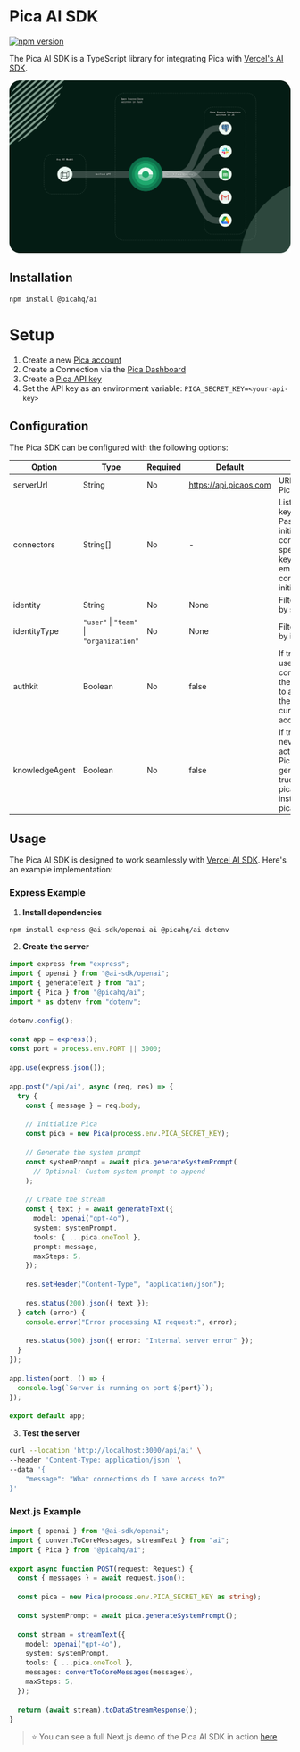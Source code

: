 # Pica AI SDK

[![npm version](https://img.shields.io/npm/v/%40picahq%2Fai)](https://npmjs.com/package/@picahq/ai)

The Pica AI SDK is a TypeScript library for integrating Pica with [Vercel's AI SDK](https://www.npmjs.com/package/ai).

![Pica OneTool](./onetool.svg)

## Installation

```bash
npm install @picahq/ai
```

# Setup

1. Create a new [Pica account](https://app.picaos.com)
2. Create a Connection via the [Pica Dashboard](https://app.picaos.com/connections)
3. Create a [Pica API key](https://app.picaos.com/settings/api-keys)
4. Set the API key as an environment variable: `PICA_SECRET_KEY=<your-api-key>`

## Configuration

The Pica SDK can be configured with the following options:

| Option | Type | Required | Default | Description |
|--------|------|----------|---------|-------------|
| serverUrl | String | No | https://api.picaos.com | URL for self-hosted Pica server |
| connectors | String[] | No | - | List of connector keys to filter by. Pass ["*"] to initialize all available connectors, or specific connector keys to filter. If empty, no connections will be initialized |
| identity | String | No | None | Filter connections by specific identifier |
| identityType | `"user"` \| `"team"` \| `"organization"` | No | None | Filter connections by identity type |
| authkit | Boolean | No | false | If true, the SDK will use Authkit to connect to prompt the user to connect to a platform that they do not currently have access to |
| knowledgeAgent | Boolean | No | false | If true, the SDK will never execute actions, but will use Pica's knowledge to generate code. If true, use pica.intelligenceTool instead of pica.oneTool |

## Usage

The Pica AI SDK is designed to work seamlessly with [Vercel AI SDK](https://www.npmjs.com/package/ai). Here's an example implementation:

### Express Example

1. **Install dependencies**

```bash
npm install express @ai-sdk/openai ai @picahq/ai dotenv
```

2. **Create the server**

```typescript
import express from "express";
import { openai } from "@ai-sdk/openai";
import { generateText } from "ai";
import { Pica } from "@picahq/ai";
import * as dotenv from "dotenv";

dotenv.config();

const app = express();
const port = process.env.PORT || 3000;

app.use(express.json());

app.post("/api/ai", async (req, res) => {
  try {
    const { message } = req.body;

    // Initialize Pica
    const pica = new Pica(process.env.PICA_SECRET_KEY);

    // Generate the system prompt
    const systemPrompt = await pica.generateSystemPrompt(
      // Optional: Custom system prompt to append
    );

    // Create the stream
    const { text } = await generateText({
      model: openai("gpt-4o"),
      system: systemPrompt,
      tools: { ...pica.oneTool },
      prompt: message,
      maxSteps: 5,
    });

    res.setHeader("Content-Type", "application/json");
    
    res.status(200).json({ text });
  } catch (error) {
    console.error("Error processing AI request:", error);

    res.status(500).json({ error: "Internal server error" });
  }
});

app.listen(port, () => {
  console.log(`Server is running on port ${port}`);
});

export default app;
```

3. **Test the server**

```bash
curl --location 'http://localhost:3000/api/ai' \
--header 'Content-Type: application/json' \
--data '{
    "message": "What connections do I have access to?"
}'
```

### Next.js Example

```typescript
import { openai } from "@ai-sdk/openai";
import { convertToCoreMessages, streamText } from "ai";
import { Pica } from "@picahq/ai";

export async function POST(request: Request) {
  const { messages } = await request.json();

  const pica = new Pica(process.env.PICA_SECRET_KEY as string);

  const systemPrompt = await pica.generateSystemPrompt();

  const stream = streamText({
    model: openai("gpt-4o"),
    system: systemPrompt,
    tools: { ...pica.oneTool },
    messages: convertToCoreMessages(messages),
    maxSteps: 5,
  });

  return (await stream).toDataStreamResponse();
}
```

> ⭐️ You can see a full Next.js demo of the Pica AI SDK in action [here](https://github.com/picahq/onetool-demo)
